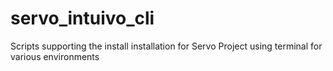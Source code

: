 # servo_intuivo_cli
Scripts supporting the install installation for Servo Project using terminal for various environments
